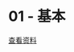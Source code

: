 # 01 - 基本

[查看资料](https://github.com/merfais/vue-grid-layout-v3/blob/master/website/docs/.vuepress/components/Example01Basic.vue)

<ClientOnly>
<Example01Basic></Example01Basic>
</ClientOnly>

